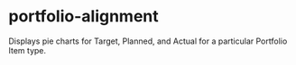 # portfolio-alignment
Displays pie charts for Target, Planned, and Actual for a particular Portfolio Item type.

